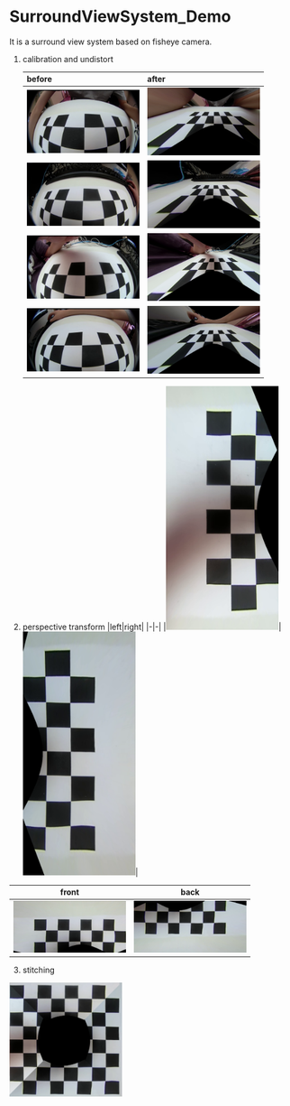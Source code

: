 # SurroundViewSystem_Demo

It is a surround view system based on fisheye camera.

1. calibration and undistort

   | before                                 | after                                  |
   | -------------------------------------- | -------------------------------------- |
   | <img src="img/back.png" width="200" /> | <img src="img/caliback.png" width="200" /> |
   | <img src="img/front.png" width="200" /> | <img src="img/califront.png" width="200" /> |
   | <img src="img/left.png" width="200" /> | <img src="img/calileft.png" width="200" /> |
   | <img src="img/right.png" width="200" /> | <img src="img/caliright.png" width="200" /> |

2. perspective transform
|left|right|
|-|-|
|<img src="img/perspectiveLeft.png" width="200" />|<img src="img/perspectiveRight.png" width="200" />|

|front|back|
|-|-|
|<img src="img/perspectiveFront.png" width="200" />|<img src="img/perspectiveBack.png" width="200" />|


3. stitching
<img src="combine.png" width="200" />

